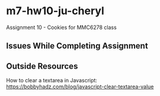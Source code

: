 # m7-hw10-ju-cheryl
Assignment 10 - Cookies for MMC6278 class

## Issues While Completing Assignment


## Outside Resources

How to clear a textarea in Javascript: https://bobbyhadz.com/blog/javascript-clear-textarea-value
